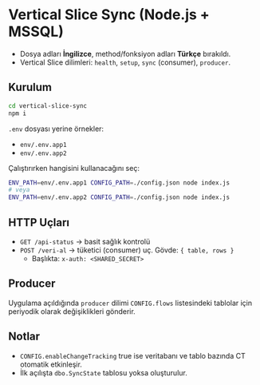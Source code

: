 # Vertical Slice Sync (Node.js + MSSQL)

- Dosya adları **İngilizce**, method/fonksiyon adları **Türkçe** bırakıldı.
- Vertical Slice dilimleri: `health`, `setup`, `sync` (consumer), `producer`.

## Kurulum
```bash
cd vertical-slice-sync
npm i
```
`.env` dosyası yerine örnekler:
- `env/.env.app1`
- `env/.env.app2`

Çalıştırırken hangisini kullanacağını seç:
```bash
ENV_PATH=env/.env.app1 CONFIG_PATH=./config.json node index.js
# veya
ENV_PATH=env/.env.app2 CONFIG_PATH=./config.json node index.js
```

## HTTP Uçları
- `GET /api-status` → basit sağlık kontrolü
- `POST /veri-al` → tüketici (consumer) uç. Gövde: `{ table, rows }`
  - Başlıkta: `x-auth: <SHARED_SECRET>`

## Producer
Uygulama açıldığında `producer` dilimi `CONFIG.flows` listesindeki tablolar için
periyodik olarak değişiklikleri gönderir.

## Notlar
- `CONFIG.enableChangeTracking` true ise veritabanı ve tablo bazında CT otomatik etkinleşir.
- İlk açılışta `dbo.SyncState` tablosu yoksa oluşturulur.
